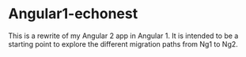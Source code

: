# Angular1-echonest

This is a rewrite of my Angular 2 app in Angular 1. It is intended to be a starting point to explore the different migration paths from Ng1 to Ng2.


